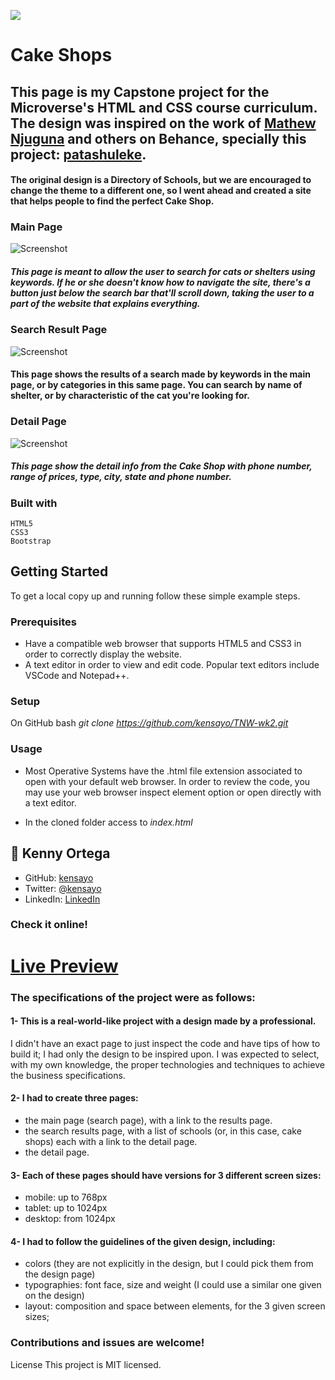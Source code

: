 ![](https://img.shields.io/badge/Microverse-blueviolet)

# Cake Shops

 ## This page is my Capstone project for the Microverse's HTML and CSS course curriculum. The design was inspired on the work of [Mathew Njuguna](https://www.behance.net/mathewnjuguna) and others on Behance, specially this project: [patashuleke](https://www.behance.net/gallery/25563385/PatashuleKE).

#### The original design is a Directory of Schools, but we are encouraged to change the theme to a different one, so I went ahead and created a site that helps people to find the perfect Cake Shop.

### Main Page

![Screenshot](./screenshots/main.png)

##### This page is meant to allow the user to search for cats or shelters using keywords. If he or she doesn't know how to navigate the site, there's a button just below the search bar that'll scroll down, taking the user to a part of the website that explains everything.

### Search Result Page
![Screenshot](./screenshots/search.png)

#### This page shows the results of a search made by keywords in the main page, or by categories in this same page. You can search by name of shelter, or by characteristic of the cat you're looking for.

### Detail Page
![Screenshot](./screenshots/results.png)

##### This page show the detail info from the Cake Shop with phone number, range of prices, type, city, state and phone number.

### Built with
    HTML5
    CSS3
    Bootstrap

## Getting Started

To get a local copy up and running follow these simple example steps.

### Prerequisites

- Have a compatible web browser that supports HTML5 and CSS3 in order to correctly display the website.
- A text editor in order to view and edit code. Popular text editors include VSCode and Notepad++.

### Setup

On GitHub bash 
    _git clone https://github.com/kensayo/TNW-wk2.git_

### Usage

- Most Operative Systems have the .html file extension associated to open with your default web browser. In order to review the code, you may use your web browser inspect element option or open directly with a text editor.

- In the cloned folder access to
    _index.html_


## 👤 Kenny Ortega

- GitHub: [kensayo](https://github.com/kensayo)
- Twitter: [@kensayo](https://twitter.com/kensayo)
- LinkedIn: [LinkedIn](https://www.linkedin.com/in/kenny-ortega-3580aa33/)

### Check it online!

 # [Live Preview](https://kensayo.github.io/Bakers-Directory/)

### The specifications of the project were as follows:

#### 1- This is a real-world-like project with a design made by a professional. 
I didn't have an exact page to just inspect the code and have tips of how to build it; I had only the design to be inspired upon. I was expected to select, with my own knowledge, the proper technologies and techniques to achieve the business specifications.

#### 2- I had to create three pages: 
- the main page (search page), with a link to the results page.
- the search results page, with a list of schools (or, in this case, cake shops) each with a link to the detail page.
- the detail page.

#### 3- Each of these pages should have versions for 3 different screen sizes: 

- mobile: up to 768px
- tablet: up to 1024px
- desktop: from 1024px

#### 4- I had to follow the guidelines of the given design, including:

- colors (they are not explicitly in the design, but I could pick them from the design page)
- typographies: font face, size and weight (I could use a similar one given on the design)
- layout: composition and space between elements, for the 3 given screen sizes;


### Contributions and issues are welcome!

License
This project is MIT licensed.
